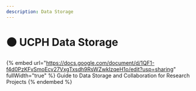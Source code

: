 ```yaml
---
description: Data Storage
---
```


# 🟤 UCPH Data Storage

{% embed url="https://docs.google.com/document/d/1QF1-f4d0PzKFvSmoEcv27VxgTxsdh9RsWZwkIzqeH1o/edit?usp=sharing" fullWidth="true" %}
Guide to Data Storage and Collaboration for Research Projects
{% endembed %}
